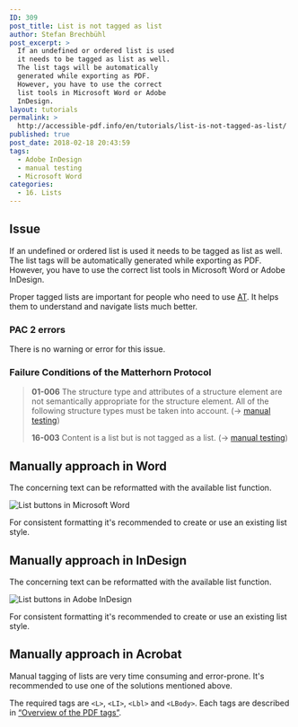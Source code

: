 ```yaml
---
ID: 309
post_title: List is not tagged as list
author: Stefan Brechbühl
post_excerpt: >
  If an undefined or ordered list is used
  it needs to be tagged as list as well.
  The list tags will be automatically
  generated while exporting as PDF.
  However, you have to use the correct
  list tools in Microsoft Word or Adobe
  InDesign.
layout: tutorials
permalink: >
  http://accessible-pdf.info/en/tutorials/list-is-not-tagged-as-list/
published: true
post_date: 2018-02-18 20:43:59
tags:
  - Adobe InDesign
  - manual testing
  - Microsoft Word
categories:
  - 16. Lists
---
```

## Issue

If an undefined or ordered list is used it needs to be tagged as list as well. The list tags will be automatically generated while exporting as PDF. However, you have to use the correct list tools in Microsoft Word or Adobe InDesign.

Proper tagged lists are important for people who need to use [AT][1]. It helps them to understand and navigate lists much better.

### PAC 2 errors

There is no warning or error for this issue.

### Failure Conditions of the Matterhorn Protocol

> **01-006** The structure type and attributes of a structure element are not semantically appropriate for the structure element. All of the following structure types must be taken into account. (→ [manual testing][2])
> 
> **16-003** Content is a list but is not tagged as a list. (→ [manual testing][2])

## Manually approach in Word

The concerning text can be reformatted with the available list function.

![List buttons in Microsoft Word][3]

For consistent formatting it's recommended to create or use an existing list style.

## Manually approach in InDesign

The concerning text can be reformatted with the available list function.

![List buttons in Adobe InDesign][4]

For consistent formatting it's recommended to create or use an existing list style.

## Manually approach in Acrobat

Manual tagging of lists are very time consuming and error-prone. It's recommended to use one of the solutions mentioned above.

The required tags are `<L>`, `<LI>`, `<Lbl>` and `<LBody>`. Each tags are described in [“Overview of the PDF tags”][5].

 [1]: https://accessible-pdf.info/en/glossary/#assistive-technology
 [2]: https://accessible-pdf.info/en/glossary/#manual-testing
 [3]: https://accessible-pdf.info/wp/wp-content/uploads/word_list_icons.png
 [4]: https://accessible-pdf.info/wp/wp-content/uploads/indesign_list_icons.png
 [5]: https://accessible-pdf.info/en/basics/overview-of-the-pdf-tags/